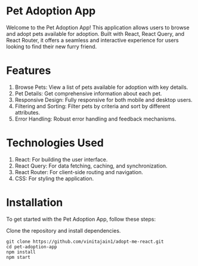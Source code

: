 # Pet Adoption App
Welcome to the Pet Adoption App! This application allows users to browse and adopt pets available for adoption. Built with React, React Query, and React Router, it offers a seamless and interactive experience for users looking to find their new furry friend.


# Features
1. Browse Pets: View a list of pets available for adoption with key details.
2. Pet Details: Get comprehensive information about each pet.
3. Responsive Design: Fully responsive for both mobile and desktop users.
4. Filtering and Sorting: Filter pets by criteria and sort by different attributes.
5. Error Handling: Robust error handling and feedback mechanisms.
# Technologies Used
1. React: For building the user interface.
2. React Query: For data fetching, caching, and synchronization.
3. React Router: For client-side routing and navigation.
4. CSS: For styling the application.
# Installation
To get started with the Pet Adoption App, follow these steps:

Clone the repository and install dependencies.

```
git clone https://github.com/vinitajain1/adopt-me-react.git 
cd pet-adoption-app
npm install
npm start
